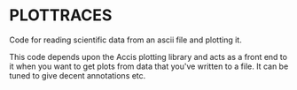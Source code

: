 # PLOTTRACES
Code for reading scientific data from an ascii file and plotting it.

This code depends upon the Accis plotting library and acts as a front end to it when you want
to get plots from data that you've written to a file. It can be tuned to give decent annotations etc.
